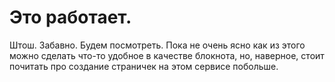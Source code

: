 # Это работает.
Штош. Забавно. Будем посмотреть.
Пока не очень ясно как из этого можно сделать что-то удобное в качестве блокнота, но, наверное, стоит почитать про создание страничек на этом сервисе побольше.

